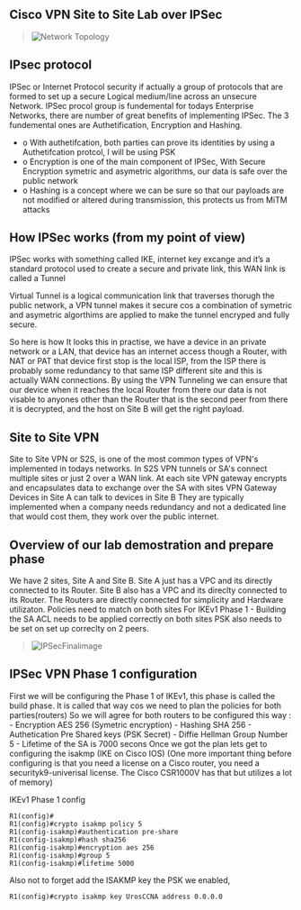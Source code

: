 ## Cisco VPN Site to Site Lab over IPSec

> ![Network Topology](/images/ipsecBanner.webp)

## IPsec protocol

IPSec or Internet Protocol security if actually a group of protocols that are formed to set  up a secure Logical medium/line across an unsecure Network.
IPSec procol group is fundemental for todays Enterprise Networks, there are number of great benefits of implementing IPSec.
The 3 fundemental ones are Authetification, Encryption and Hashing.
- o	With authetifcation, both parties can prove its identities by using a Authetifcation protcol, I will be using PSK
- o	Encryption is one of the main component of IPSec, With Secure Encryption symetric and asymetric algorithms, our data is safe over the public network
- o	Hashing is a concept where we can be sure so that our payloads are not modified or altered during transmission, this protects us from MiTM attacks

## How IPSec works (from my point of view)

IPSec works with something called IKE, internet key excange and it’s a standard protocol used to create a secure and private link, this WAN link is called a Tunnel

Virtual Tunnel is a logical communication link that traverses thorugh the public network, a VPN tunnel makes it secure cos a combination of symetric and asymetric algorthims are applied to make the tunnel encryped and fully secure.

So here is how It looks this in practise, we have a device in an private network or a LAN, that device has an internet access though a Router, with NAT or PAT that device first stop is the local ISP, from the ISP there is probably some redundancy to that same ISP different site and this is actually WAN connections.
By using the VPN Tunneling we can ensure that our device when it reaches the local Router from there our data is not visable to anyones other than the Router that is the second peer from there it is decrypted, and the host on Site B will get the right payload.

## Site to Site VPN

Site to Site VPN or S2S, is one of the most common types of VPN's implemented in todays networks.
In S2S VPN tunnels or SA's connect multiple sites or just 2 over a WAN link.
At each site VPN gateway encrypts and encapsulates data to exchange over the SA with sites VPN Gateway
Devices in Site A can talk to devices in Site B 
They are typically implemented when a company needs redundancy and not a dedicated line that would cost them, they work over the public internet.

## Overview of our lab demostration and prepare phase

We have 2 sites, Site A and Site B.
Site A just has a VPC and its directly connected to its Router.
Site B also has a VPC and its direclty connected to its Router.
The Routers are directly connected for simplicity and Hardware utilizaton.
Policies need to match on both sites For IKEv1 Phase 1 - Building the SA
ACL needs to be applied correctly on both sites
PSK also needs to be set on set up correclty on 2 peers.
> ![IPSecFinalimage](/images/topology-ipsec.png)

## IPSec VPN Phase 1 configuration

First we will be configuring the Phase 1 of IKEv1, this phase is called the build phase.
It is called that way cos we need to plan the policies for both parties(routers)
So we will agree for both routers to be configured this way :
    - Encryption AES 256 (Symetric encryption)
    - Hashing SHA 256
    - Authetication Pre Shared keys (PSK Secret)
    - Diffie Hellman Group Number 5
    - Lifetime of the SA is 7000 secons
Once we got the plan lets get to configuring the isakmp (IKE on Cisco IOS)
(One more important thing before configuring is that you need a license on a Cisco router, you need a securityk9-univerisal license. The Cisco CSR1000V has that but utilizes a lot of memory)

IKEv1 Phase 1 config
```cisco
R1(config)#
R1(config)#crypto isakmp policy 5
R1(config-isakmp)#authentication pre-share 
R1(config-isakmp)#hash sha256
R1(config-isakmp)#encryption aes 256
R1(config-isakmp)#group 5
R1(config-isakmp)#lifetime 5000
``` 

Also not to forget add the ISAKMP key the PSK we enabled,
```cisco
R1(config)#crypto isakmp key UrosCCNA address 0.0.0.0
```

